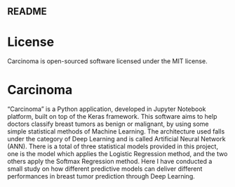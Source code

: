 ## README

# License
Carcinoma is open-sourced software licensed under the MIT license.

# Carcinoma
“Carcinoma” is a Python application, developed in Jupyter Notebook platform, built on top of the Keras framework. This software aims to help doctors classify breast tumors as benign or malignant, by using some simple statistical methods of Machine Learning. The architecture used falls under the category of Deep Learning and is called Artificial Neural Network (ANN). There is a total of three statistical models provided in this project, one is the model which applies the Logistic Regression method, and the two others apply the Softmax Regression method. Here I have conducted a small study on how different predictive models can deliver different performances in breast tumor prediction through Deep Learning.